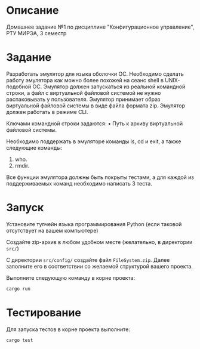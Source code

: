 # Описание

Домашнее задание №1 по дисциплине "Конфигурационное управление", РТУ МИРЭА, 3 семестр

# Задание

Разработать эмулятор для языка оболочки ОС. 
Необходимо сделать работу
эмулятора как можно более похожей на сеанс shell в UNIX-подобной ОС.
Эмулятор должен запускаться из реальной командной строки, а файл с
виртуальной файловой системой не нужно распаковывать у пользователя.
Эмулятор принимает образ виртуальной файловой системы в виде файла формата
zip. 
Эмулятор должен работать в режиме CLI.

Ключами командной строки задаются:
• Путь к архиву виртуальной файловой системы.

Необходимо поддержать в эмуляторе команды ls, cd и exit, а также
следующие команды:
1. who.
2. rmdir.
   
Все функции эмулятора должны быть покрыты тестами, а для каждой из
поддерживаемых команд необходимо написать 3 теста.


# Запуск

Установите тулчейн языка программирования Python (если таковой отсутствует на вашем компьютере)

Создайте zip-архив в любом удобном месте (желательно, в директории `src/`)

С директории `src/config/` создайте файл `FileSystem.zip`. Далее заполните его в соответствии со желаемой структурой вашего проекта.

Выполните следующую команду в корне проекта:

```sh
cargo run
```

# Тестирование

Для запуска тестов в корне проекта выполните:

```sh
cargo test
```
